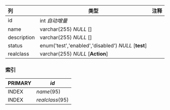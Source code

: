 | 列          | 类型                                                | 注释 |
| :---------- | --------------------------------------------------- | ---- |
| id          | int *自动增量*                                      |      |
| name        | varchar(255) *NULL* []                              |      |
| description | varchar(255) *NULL* []                              |      |
| status      | enum('test','enabled','disabled') *NULL* [**test**] |      |
| realclass   | varchar(255) *NULL* [**Action**]                    |      |

### 索引

| PRIMARY | *id*            |
| :------ | --------------- |
| INDEX   | *name*(95)      |
| INDEX   | *realclass*(95) |